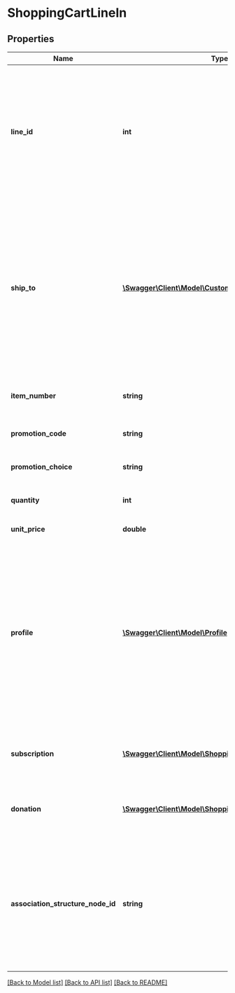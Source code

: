 # ShoppingCartLineIn

## Properties
Name | Type | Description | Notes
------------ | ------------- | ------------- | -------------
**line_id** | **int** | The line number. This identifies the shopping cart line. This value can not be changed in Advantage.   This property is only used to identify the line to apply changes to. | [optional] 
**ship_to** | [**\Swagger\Client\Model\CustomerAddressKey**](CustomerAddressKey.md) | The ship-to for this order line.  (Optional.  The ship-to need not be identified until  the cart is converted to an order.  The line-level ship-to can default from the cart-level  ship-to when the cart is converted to an order.) | [optional] 
**item_number** | **string** | The item number identifying the product. | [optional] 
**promotion_code** | **string** | The promotion code applied to the item. | [optional] 
**promotion_choice** | **string** | The promotion choice. | [optional] 
**quantity** | **int** | The quantity of this particular item. | [optional] 
**unit_price** | **double** | The override unit price. | [optional] 
**profile** | [**\Swagger\Client\Model\Profile**](Profile.md) | The optional profile element contains responses to a set of questions asked at order entry time.    Profiles are typically used to store customer demographic information for audited subscriptions or   custom inputs used for order fulfillment. | [optional] 
**subscription** | [**\Swagger\Client\Model\ShoppingCartSubscriptionLineIn**](ShoppingCartSubscriptionLineIn.md) | Information about a subscription (CIR) shopping cart line | [optional] 
**donation** | [**\Swagger\Client\Model\ShoppingCartDonationLine**](ShoppingCartDonationLine.md) | Information about a donation (DNT) shopping cart line | [optional] 
**association_structure_node_id** | **string** | The Association Structure Node Id indicates the structure node that an association member has selected.  The structure node is usually an association chapter. | [optional] 

[[Back to Model list]](../README.md#documentation-for-models) [[Back to API list]](../README.md#documentation-for-api-endpoints) [[Back to README]](../README.md)


